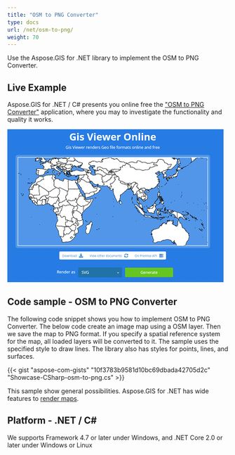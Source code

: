 ```yaml
---
title: "OSM to PNG Converter"
type: docs
url: /net/osm-to-png/
weight: 70
---
```


Use the Aspose.GIS for .NET library to implement the OSM to PNG Converter.

## **Live Example**

Aspose.GIS for .NET / C# presents you online free the ["OSM to PNG Converter"](https://products.aspose.app/gis/viewer/osm-to-png) application, where you may to investigate the functionality and quality it works.

![OSM to PNG Converter App](viewer.png)

## **Code sample - OSM to PNG Converter**

The following code snippet shows you how to implement OSM to PNG Converter. The below code create an image map using a OSM layer. Then we save the map to PNG format. If you specify a spatial reference system for the map, all loaded layers will be converted to it. 
The sample uses the specified style to draw lines. The library also has styles for points, lines, and surfaces.

{{< gist "aspose-com-gists" "10f3783b9581d10bc69dbada42705d2c" "Showcase-CSharp-osm-to-png.cs" >}}

This sample show general possibilities. Aspose.GIS for .NET has wide features to [render maps](https://docs.aspose.com/gis/net/map-rendering/).

## **Platform - .NET / C#**

We supports Framework 4.7 or later under Windows, and .NET Core 2.0 or later under Windows or Linux
